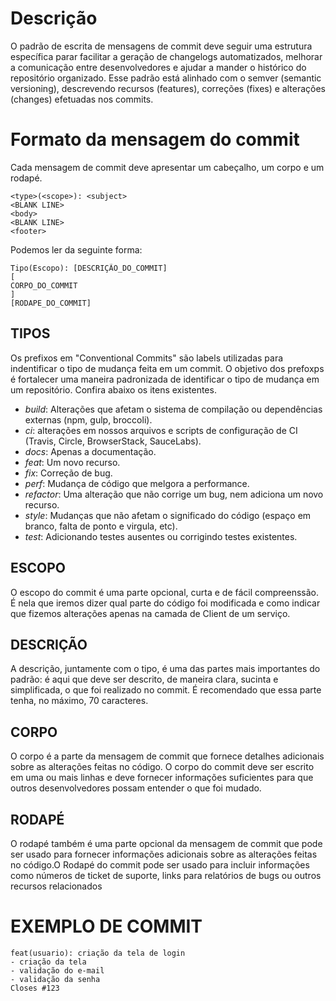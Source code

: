 # Descrição

O padrão de escrita de mensagens de commit deve seguir uma estrutura específica parar facilitar a geração de changelogs automatizados, melhorar a comunicação entre desenvolvedores e ajudar a mander o histórico do repositório organizado. Esse padrão está alinhado com o semver (semantic versioning), descrevendo recursos (features), correções (fixes) e alterações (changes) efetuadas nos commits.

# Formato da mensagem do commit

Cada mensagem de commit deve apresentar um cabeçalho, um corpo e um rodapé. 

```
<type>(<scope>): <subject>
<BLANK LINE>
<body>
<BLANK LINE>
<footer>
```
Podemos ler da seguinte forma:
```
Tipo(Escopo): [DESCRIÇÃO_DO_COMMIT]
[
CORPO_DO_COMMIT
]
[RODAPE_DO_COMMIT]
```
## TIPOS

Os prefixos em "Conventional Commits" são labels utilizadas para indentificar o tipo de mudança feita em um commit. O objetivo dos prefoxps é fortalecer uma maneira padronizada de identificar o tipo de mudança em um repositório. Confira abaixo os itens existentes. 

* *build*: Alterações que afetam o sistema de compilação ou dependências externas (npm, gulp, broccoli).
* *ci*: alterações em nossos arquivos e scripts de configuração de CI (Travis, Circle, BrowserStack, SauceLabs).
* *docs*: Apenas a documentação.
* *feat*: Um novo recurso.
* *fix*: Correção de bug.
* *perf*: Mudança de código que melgora a performance.
* *refactor*: Uma alteração que não corrige um bug, nem adiciona um novo recurso.
* *style*: Mudanças que não afetam o significado do código (espaço em branco, falta de ponto e virgula, etc).
* *test*: Adicionando testes ausentes ou corrigindo testes existentes.

## ESCOPO

O escopo do commit é uma parte opcional, curta e de fácil compreenssão. É nela que iremos dizer qual parte do código foi modificada e como indicar que fizemos alterações apenas na camada de Client de um serviço.

## DESCRIÇÃO

A descrição, juntamente com o tipo, é uma das partes mais importantes do padrão: é aqui que deve ser descrito, de maneira clara, sucinta e simplificada, o que foi realizado no commit. É recomendado que essa parte tenha, no máximo, 70 caracteres.

## CORPO

O corpo é a parte da mensagem de commit que fornece detalhes adicionais sobre as alterações feitas no código. O corpo do commit deve ser escrito em uma ou mais linhas e deve fornecer informações suficientes para que outros desenvolvedores possam entender o que foi mudado.

## RODAPÉ

O rodapé também é uma parte opcional da mensagem de commit que pode ser usado para fornecer informações adicionais sobre as alterações feitas no código.O Rodapé do commit pode ser usado para incluir informações como números de ticket de suporte, links para relatórios de bugs ou outros recursos relacionados

# EXEMPLO DE COMMIT 
```
feat(usuario): criação da tela de login
- criação da tela
- validação do e-mail
- validação da senha
Closes #123
```




